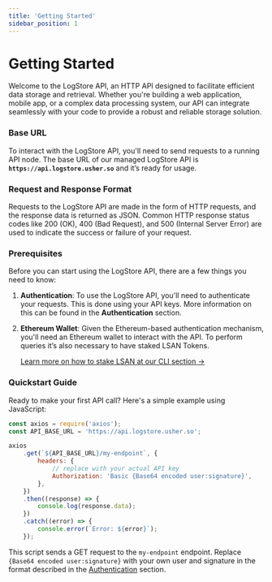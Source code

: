 ```yaml
---
title: 'Getting Started'
sidebar_position: 1
---
```


# Getting Started

Welcome to the LogStore API, an HTTP API designed to facilitate efficient data storage and retrieval. Whether you're building a web application, mobile app, or a complex data processing system, our API can integrate seamlessly with your code to provide a robust and reliable storage solution.

### **Base URL**

To interact with the LogStore API, you'll need to send requests to a running API node. The base URL of our managed LogStore API is **`https://api.logstore.usher.so`** and it’s ready for usage.

### **Request and Response Format**

Requests to the LogStore API are made in the form of HTTP requests, and the response data is returned as JSON. Common HTTP response status codes like 200 (OK), 400 (Bad Request), and 500 (Internal Server Error) are used to indicate the success or failure of your request.

### **Prerequisites**

Before you can start using the LogStore API, there are a few things you need to know:

1. **Authentication**: To use the LogStore API, you'll need to authenticate your requests. This is done using your API keys. More information on this can be found in the **Authentication** section.
2. **Ethereum Wallet**: Given the Ethereum-based authentication mechanism, you'll need an Ethereum wallet to interact with the API. To perform queries it’s also necessary to have staked LSAN Tokens.

   [Learn more on how to stake LSAN at our CLI section →](../cli/getting-started.md)

### **Quickstart Guide**

Ready to make your first API call? Here's a simple example using JavaScript:

```js title="JS Example"
const axios = require('axios');
const API_BASE_URL = 'https://api.logstore.usher.so';

axios
	.get(`${API_BASE_URL}/my-endpoint`, {
		headers: {
			// replace with your actual API key
			Authorization: 'Basic {Base64 encoded user:signature}',
		},
	})
	.then((response) => {
		console.log(response.data);
	})
	.catch((error) => {
		console.error(`Error: ${error}`);
	});
```

This script sends a GET request to the `my-endpoint` endpoint. Replace `{Base64 encoded user:signature}` with your own user and signature in the format described in the [Authentication](./authentication.md) section.

